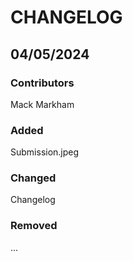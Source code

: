 # CHANGELOG

## 04/05/2024
### Contributors
Mack Markham

### Added
Submission.jpeg

### Changed
Changelog

### Removed
...
